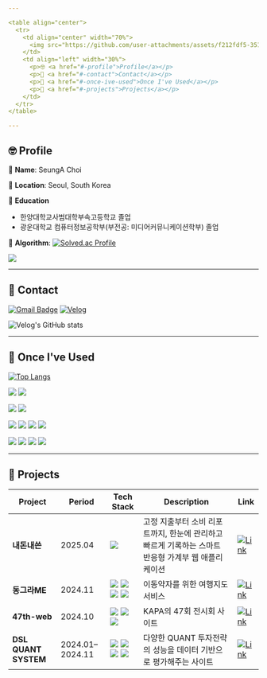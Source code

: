 ```yaml
---

<table align="center">
  <tr>
    <td align="center" width="70%">
      <img src="https://github.com/user-attachments/assets/f212fdf5-3512-411f-9ce2-be55bbfc4ece" width="500"/>
    </td>
    <td align="left" width="30%">
      <p>🤓 <a href="#-profile">Profile</a></p>
      <p>📮 <a href="#-contact">Contact</a></p>
      <p>🌈 <a href="#-once-ive-used">Once I've Used</a></p>
      <p>🚀 <a href="#-projects">Projects</a></p>
    </td>
  </tr>
</table>

---
```


## 🤓 Profile
🍑 **Name**: SeungA Choi


🍑 **Location**: Seoul, South Korea

🍑 **Education**
  - 한양대학교사범대학부속고등학교 졸업
  - 광운대학교 컴퓨터정보공학부(부전공: 미디어커뮤니케이션학부) 졸업

🍑 **Algorithm**: [![Solved.ac Profile](http://mazassumnida.wtf/api/mini/generate_badge?boj=wina418)](https://solved.ac/wina418)

<img src="http://mazandi.herokuapp.com/api?handle=wina418&theme=cold" />

---

## 📮 Contact

[![Gmail Badge](https://img.shields.io/badge/Gmail-a404.18a@gmail.com-EA4335?style=for-the-badge&logo=gmail&logoColor=white)](mailto:a404.18a@gmail.com)
[![Velog](https://img.shields.io/badge/Velog-Blog-20C997?style=for-the-badge&logo=velog&logoColor=white)](https://velog.io/@wina418)

![Velog's GitHub stats](https://velog-readme-stats.vercel.app/api?name=wina418)

---

## 🌈 Once I've Used

[![Top Langs](https://github-readme-stats.vercel.app/api/top-langs/?username=a40418a&layout=compact)](https://github.com/a40418a/github-readme-stats)

<p>
  <img src="https://img.shields.io/badge/React-61DAFB?style=for-the-badge&logo=react&logoColor=black"/>
  <img src="https://img.shields.io/badge/Vue-4FC08D?style=for-the-badge&logo=vue.js&logoColor=white"/>
</p>
<p>
  <img src="https://img.shields.io/badge/Spring-6DB33F?style=for-the-badge&logo=spring&logoColor=white"/>
   <img src="https://img.shields.io/badge/MySQL-4479A1?style=for-the-badge&logo=mysql&logoColor=white"/>
</p>
<p>
  <img src="https://img.shields.io/badge/JavaScript-F7DF1E?style=for-the-badge&logo=javascript&logoColor=black"/>
  <img src="https://img.shields.io/badge/TypeScript-3178C6?style=for-the-badge&logo=typescript&logoColor=white"/>
  <img src="https://img.shields.io/badge/Java-007396?style=for-the-badge&logo=java&logoColor=white"/>
  <img src="https://img.shields.io/badge/Python-3776AB?style=for-the-badge&logo=python&logoColor=white"/>
</p>
<p>
  <img src="https://img.shields.io/badge/Figma-F24E1E?style=for-the-badge&logo=figma&logoColor=white"/>
  <img src="https://img.shields.io/badge/Notion-000000?style=for-the-badge&logo=notion&logoColor=white"/>
  <img src="https://img.shields.io/badge/GitHub-181717?style=for-the-badge&logo=github&logoColor=white"/>
  <img src="https://img.shields.io/badge/VS%20Code-007ACC?style=for-the-badge&logo=visualstudiocode&logoColor=white"/>
</p>

---

## 🚀 Projects

| Project | Period | Tech Stack | Description | Link |
|------------|------|----------|---------|------|
| **내돈내쓴** | 2025.04 | <img src="https://img.shields.io/badge/Vue-4FC08D?style=flat-square&logo=vue.js&logoColor=white"/> | 고정 지출부터 소비 리포트까지, 한눈에 관리하고 빠르게 기록하는 스마트 반응형 가계부 웹 애플리케이션 | [![Link](https://img.shields.io/badge/View-Project-blue?style=flat-square&logo=github)](https://github.com/a40418a/NaeDonNaeSSeun) |
| **동그라ME** | 2024.11 | <img src="https://img.shields.io/badge/React-61DAFB?style=flat-square&logo=react&logoColor=black"/> <img src="https://img.shields.io/badge/Tailwind-06B6D4?style=flat-square&logo=tailwindcss&logoColor=white"/> <img src="https://img.shields.io/badge/Vercel-000000?style=flat-square&logo=vercel&logoColor=white"/> <img src="https://img.shields.io/badge/SpringBoot-6DB33F?style=flat-square&logo=springboot&logoColor=white"/> | 이동약자를 위한 여행지도 서비스 | [![Link](https://img.shields.io/badge/View-Project-blue?style=flat-square&logo=github)](https://github.com/a40418a/2024_DANPOONG_TEAM_14_FE) |
| **47th-web** | 2024.10 | <img src="https://img.shields.io/badge/React-61DAFB?style=flat-square&logo=react&logoColor=black"/> <img src="https://img.shields.io/badge/Tailwind-06B6D4?style=flat-square&logo=tailwindcss&logoColor=white"/> <img src="https://img.shields.io/badge/Vercel-000000?style=flat-square&logo=vercel&logoColor=white"/> | KAPA의 47회 전시회 사이트 | [![Link](https://img.shields.io/badge/View-Project-blue?style=flat-square&logo=github)](https://github.com/a40418a/47th-web) |
| **DSL QUANT SYSTEM** | 2024.01–2024.11 | <img src="https://img.shields.io/badge/React-61DAFB?style=flat-square&logo=react&logoColor=black"/> <img src="https://img.shields.io/badge/SpringBoot-6DB33F?style=flat-square&logo=springboot&logoColor=white"/> <img src="https://img.shields.io/badge/MySQL-4479A1?style=flat-square&logo=mysql&logoColor=white"/> <img src="https://img.shields.io/badge/AWS-232F3E?style=flat-square&logo=amazonaws&logoColor=white"/> | 다양한 QUANT 투자전략의 성능을 데이터 기반으로 평가해주는 사이트 | [![Link](https://img.shields.io/badge/View-Project-blue?style=flat-square&logo=github)](https://github.com/a40418a/DSL-QUANT-SYSTEM-FE) |



